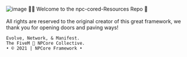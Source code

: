 ![image](https://cdn.discordapp.com/attachments/850552783518171166/850620917616214027/NPCore_Header.png)
👋🏼 Welcome to the npc-cored-Resources Repo 🧩
<br>
<br>
All rights are reserved to the original creator of this great framework, we thank you for opening doors and paving ways!
```
Evolve, Network, & Manifest.
The FiveM 🐌 NPCore Collective.
• © 2021 | NPCore Framework •
```
